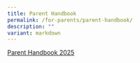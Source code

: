 ```yaml
---
title: Parent Handbook
permalink: /for-parents/parent-handbook/
description: ""
variant: markdown
---
```

[Parent Handbook 2025](/files/Parent_Handbook_2025.pdf)